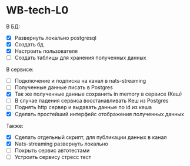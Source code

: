 # WB-tech-L0

В БД:
- [x] Развернуть локально postgresql
- [x] Создать бд
- [x] Настроить пользователя
- [ ] Создать таблицы для хранения полученных данных

В сервисе:
- [ ] Подключение и подписка на канал в nats-streaming
- [ ] Полученные данные писать в Postgres
- [x] Так же полученные данные сохранить in memory в сервисе (Кеш)
- [ ] В случае падения сервиса восстанавливать Кеш из Postgres
- [ ] Поднять http сервер и выдавать данные по id из кеша
- [x] Сделать простейший интерфейс отображения полученных данных

Также:
- [x] Cделать отдельный скрипт, для публикации данных в канал
- [x] Nats-streaming развернуть локально
- [ ] Покрыть сервис автотестами
- [ ] Устроить сервису стресс тест
